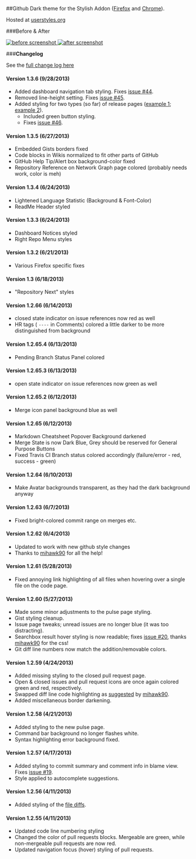 ##Github Dark theme for the Stylish Addon ([Firefox](https://addons.mozilla.org/en-US/firefox/addon/2108/) and [Chrome](https://chrome.google.com/extensions/detail/fjnbnpbmkenffdnngjfgmeleoegfcffe)).

Hosted at [userstyles.org](http://userstyles.org/styles/37035)

###Before & After

 [ ![before screenshot](http://mottie.github.com/Github-Dark/images/before_th.jpg) ](http://mottie.github.com/Github-Dark/images/before.jpg)
 [ ![after screenshot](http://mottie.github.com/Github-Dark/images/after_th.jpg) ](http://mottie.github.com/Github-Dark/images/after.jpg)

###**Changelog**

See the [full change log here](https://github.com/Mottie/Github-Dark/wiki)

#### Version 1.3.6 (9/28/2013)

* Added dashboard navigation tab styling. Fixes [issue #44](https://github.com/Mottie/Github-Dark/issues/44).
* Removed line-height setting. Fixes [issue #45](https://github.com/Mottie/Github-Dark/issues/45).
* Added styling for two types (so far) of release pages ([example 1](https://github.com/lycus/exmake/releases); [example 2](https://github.com/Mottie/Github-Dark/releases)).
  * Included green button styling.
  * Fixes [issue #46](https://github.com/Mottie/Github-Dark/issues/46).

#### Version 1.3.5 (6/27/2013)

* Embedded Gists borders fixed
* Code blocks in Wikis normalized to fit other parts of GitHub
* GitHub Help Tip/Alert box background-color fixed
* Repository Reference on Network Graph page colored (probably needs work, color is meh)

#### Version 1.3.4 (6/24/2013)

* Lightened Language Statistic (Background & Font-Color)
* ReadMe Header styled

#### Version 1.3.3 (6/24/2013)

* Dashboard Notices styled
* Right Repo Menu styles

#### Version 1.3.2 (6/21/2013)

* Various Firefox specific fixes

#### Version 1.3 (6/18/2013)

* "Repository Next" styles

#### Version 1.2.66 (6/14/2013)

* closed state indicator on issue references now red as well
* HR tags ( ```----``` in Comments) colored a little darker to be more distinguished from background

#### Version 1.2.65.4 (6/13/2013)

* Pending Branch Status Panel colored

#### Version 1.2.65.3 (6/13/2013)

* open state indicator on issue references now green as well

#### Version 1.2.65.2 (6/12/2013)

* Merge icon panel background blue as well

#### Version 1.2.65 (6/12/2013)

* Markdown Cheatsheet Popover Background darkened
* Merge State is now Dark Blue, Grey should be reserved for General Purpose Buttons
* Fixed Travis CI Branch status colored accordingly (failure/error - red, success - green)

#### Version 1.2.64 (6/10/2013)

* Make Avatar backgrounds transparent, as they had the dark background anyway

#### Version 1.2.63 (6/7/2013)

* Fixed bright-colored commit range on merges etc.

#### Version 1.2.62 (6/4/2013)

* Updated to work with new github style changes
* Thanks to [mihawk90](https://github.com/mihawk90) for all the help!

#### Version 1.2.61 (5/28/2013)

* Fixed annoying link highlighting of all files when hovering over a single file on the code page.

#### Version 1.2.60 (5/27/2013)

* Made some minor adjustments to the pulse page styling.
* Gist styling cleanup.
* Issue page tweaks; unread issues are no longer blue (it was too distracting).
* Searchbox result hover styling is now readable; fixes [issue #20](https://github.com/Mottie/Github-Dark/issues/20), thanks [mihawk90](https://github.com/mihawk90) for the css!
* Git diff line numbers now match the addition/removable colors.

#### Version 1.2.59 (4/24/2013)

* Added missing styling to the closed pull request page.
* Open &amp; closed issues and pull request icons are once again colored green and red, respectively.
* Swapped diff line code highlighting as [suggested](https://github.com/Mottie/Github-Dark/commit/158a4104887db209a965ef379be8609acf43c705#commitcomment-3075610) by [mihawk90](https://github.com/mihawk90).
* Added miscellaneous border darkening.

#### Version 1.2.58 (4/21/2013)

* Added styling to the new pulse page.
* Command bar background no longer flashes white.
* Syntax highlighting error background fixed.

#### Version 1.2.57 (4/17/2013)

* Added styling to commit summary and comment info in blame view. Fixes [issue #19](https://github.com/Mottie/Github-Dark/issues/19).
* Style applied to autocomplete suggestions.

#### Version 1.2.56 (4/11/2013)

* Added styling of the [file diffs](https://github.com/Mottie/Github-Dark/commit/85e3342f61e916d72dd0ef5c7642fe35b0c59749).

#### Version 1.2.55 (4/11/2013)

* Updated code line numbering styling
* Changed the color of pull requests blocks. Mergeable are green, while non-mergeable pull requests are now red.
* Updated navigation focus (hover) styling of pull requests.
